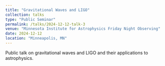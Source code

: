 ```yaml
---
title: "Gravitational Waves and LIGO"
collection: talks
type: "Public Seminar"
permalink: /talks/2024-12-12-talk-3
venue: "Minnesota Institute for Astrophysics Friday Night Observing"
date: 2024-12-12
location: "Minneapolis, MN"
---
```

Public talk on gravitational waves and LIGO and their applications to astrophysics.
